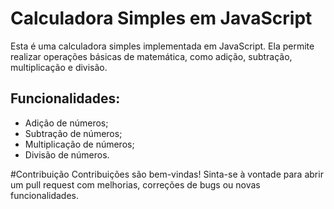 # Calculadora Simples em JavaScript

Esta é uma calculadora simples implementada em JavaScript. Ela permite realizar operações básicas de matemática, como adição, subtração, multiplicação e divisão.

## Funcionalidades:

- Adição de números;
- Subtração de números;
- Multiplicação de números;
- Divisão de números.

#Contribuição
Contribuições são bem-vindas! Sinta-se à vontade para abrir um pull request com melhorias, correções de bugs ou novas funcionalidades.
